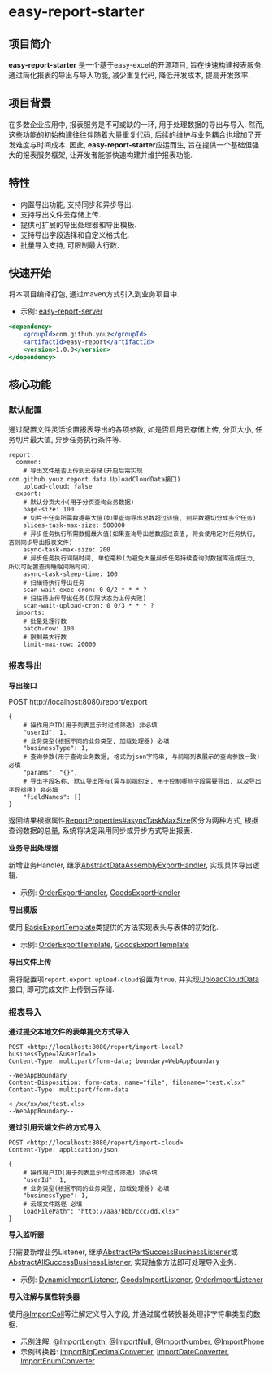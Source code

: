 # easy-report-starter

## 项目简介

**easy-report-starter** 是一个基于easy-excel的开源项目, 旨在快速构建报表服务. 通过简化报表的导出与导入功能, 减少重复代码, 降低开发成本, 提高开发效率.

## 项目背景

在多数企业应用中, 报表服务是不可或缺的一环, 用于处理数据的导出与导入. 然而, 这些功能的初始构建往往伴随着大量重复代码, 后续的维护与业务耦合也增加了开发难度与时间成本. 因此, **easy-report-starter**应运而生, 旨在提供一个基础但强大的报表服务框架, 让开发者能够快速构建并维护报表功能.

## 特性

- 内置导出功能, 支持同步和异步导出.
- 支持导出文件云存储上传.
- 提供可扩展的导出处理器和导出模板.
- 支持导出字段选择和自定义格式化.
- 批量导入支持, 可限制最大行数.

## 快速开始

将本项目编译打包, 通过maven方式引入到业务项目中.

- 示例: [easy-report-server](https://github.com/youz88/easy-report-server)

```jsx
<dependency>
    <groupId>com.github.youz</groupId>
    <artifactId>easy-report</artifactId>
    <version>1.0.0</version>
</dependency>
```

## 核心功能

### 默认配置

通过配置文件灵活设置报表导出的各项参数, 如是否启用云存储上传, 分页大小, 任务切片最大值, 异步任务执行条件等.

```docker
report:
  common:
    # 导出文件是否上传到云存储(开启后需实现com.github.youz.report.data.UploadCloudData接口)
    upload-cloud: false
  export:
    # 默认分页大小(用于分页查询业务数据)
    page-size: 100
    # 切片子任务所需数据最大值(如果查询导出总数超过该值, 则将数据切分成多个任务)
    slices-task-max-size: 500000
    # 异步任务执行所需数据最大值(如果查询导出总数超过该值, 将会使用定时任务执行, 否则同步导出报表文件)
    async-task-max-size: 200
    # 异步任务执行间隔时间, 单位毫秒(为避免大量异步任务持续查询对数据库造成压力, 所以可配置查询睡眠间隔时间)
    async-task-sleep-time: 100
    # 扫描待执行导出任务
    scan-wait-exec-cron: 0 0/2 * * * ?
    # 扫描待上传导出任务(仅限状态为上传失败)
    scan-wait-upload-cron: 0 0/3 * * * ?
  imports:
    # 批量处理行数
    batch-row: 100
    # 限制最大行数
    limit-max-row: 20000
```

### 报表导出

**导出接口**

POST http://localhost:8080/report/export

```
{
    # 操作用户ID(用于列表显示时过滤筛选) 非必填
    "userId": 1,
    # 业务类型(根据不同的业务类型, 加载处理器) 必填
    "businessType": 1,
    # 查询参数(用于查询业务数据, 格式为json字符串, 与前端列表展示的查询参数一致) 必填
    "params": "{}",
    # 导出字段名称, 默认导出所有(需与前端约定, 用于控制哪些字段需要导出, 以及导出字段排序) 非必填
    "fieldNames": []
}
```

返回结果根据属性[ReportProperties#asyncTaskMaxSize](https://github.com/youz88/easy-report-starter/blob/dbeec8f9429f81546ee8039f6fa001e13cbaa73e/src/main/java/com/github/youz/report/config/ReportProperties.java#L73)区分为两种方式, 根据查询数据的总量, 系统将决定采用同步或异步方式导出报表.

**业务导出处理器**

新增业务Handler, 继承[AbstractDataAssemblyExportHandler](https://github.com/youz88/easy-report/blob/main/src/main/java/com/github/youz/report/export/handler/AbstractDataAssemblyExportHandler.java), 实现具体导出逻辑.

- 示例: [OrderExportHandler](https://github.com/youz88/easy-report-server/blob/main/src/main/java/com/github/youz/server/business/export/order/OrderExportHandler.java), [GoodsExportHandler](https://github.com/youz88/easy-report-server/blob/main/src/main/java/com/github/youz/server/business/export/goods/GoodsExportHandler.java)

**导出模版**

使用 [BasicExportTemplate](https://github.com/youz88/easy-report-starter/blob/main/src/main/java/com/github/youz/report/export/bo/BasicExportTemplate.java)类提供的方法实现表头与表体的初始化.

- 示例: [OrderExportTemplate](https://github.com/youz88/easy-report-server/blob/main/src/main/java/com/github/youz/server/business/export/order/OrderExportTemplate.java), [GoodsExportTemplate](https://github.com/youz88/easy-report-server/blob/main/src/main/java/com/github/youz/server/business/export/goods/GoodsExportTemplate.java)

**导出文件上传**

需将配置项`report.export.upload-cloud`设置为`true`, 并实现[UploadCloudData](https://github.com/youz88/easy-report/blob/main/src/main/java/com/github/youz/report/data/UploadCloudData.java)接口, 即可完成文件上传到云存储.

### 报表导入

**通过提交本地文件的表单提交方式导入**

```
POST <http://localhost:8080/report/import-local?businessType=1&userId=1>
Content-Type: multipart/form-data; boundary=WebAppBoundary

--WebAppBoundary
Content-Disposition: form-data; name="file"; filename="test.xlsx"
Content-Type: multipart/form-data

< /xx/xx/xx/test.xlsx
--WebAppBoundary--
```

**通过引用云端文件的方式导入**

```
POST <http://localhost:8080/report/import-cloud>
Content-Type: application/json

{
    # 操作用户ID(用于列表显示时过滤筛选) 非必填
    "userId": 1,
    # 业务类型(根据不同的业务类型, 加载处理器) 必填
    "businessType": 1,
    # 云端文件路径 必填
    loadFilePath": "http://aaa/bbb/ccc/dd.xlsx"
}
```

**导入监听器**

只需要新增业务Listener, 继承[AbstractPartSuccessBusinessListener](https://github.com/youz88/easy-report/blob/main/src/main/java/com/github/youz/report/imports/listener/AbstractPartSuccessBusinessListener.java)或[AbstractAllSuccessBusinessListener](https://github.com/youz88/easy-report/blob/main/src/main/java/com/github/youz/report/imports/listener/AbstractAllSuccessBusinessListener.java), 实现抽象方法即可处理导入业务.

- 示例: [DynamicImportListener](https://github.com/youz88/easy-report-server/blob/main/src/main/java/com/github/youz/server/business/imports/dynamic/DynamicImportListener.java), [GoodsImportListener](https://github.com/youz88/easy-report-server/blob/main/src/main/java/com/github/youz/server/business/imports/goods/GoodsImportListener.java), [OrderImportListener](https://github.com/youz88/easy-report-server/blob/main/src/main/java/com/github/youz/server/business/imports/order/OrderImportListener.java)

**导入注解与属性转换器**

使用[@ImportCell](https://github.com/youz88/easy-report-starter/blob/main/src/main/java/com/github/youz/report/annotation/ImportCell.java)等注解定义导入字段, 并通过属性转换器处理非字符串类型的数据.

- 示例注解: [@ImportLength](https://github.com/youz88/easy-report/blob/main/src/main/java/com/github/youz/report/annotation/ImportLength.java), [@ImportNull](https://github.com/youz88/easy-report/blob/main/src/main/java/com/github/youz/report/annotation/ImportNull.java), [@ImportNumber](https://github.com/youz88/easy-report/blob/main/src/main/java/com/github/youz/report/annotation/ImportNumber.java), [@ImportPhone](https://github.com/youz88/easy-report/blob/main/src/main/java/com/github/youz/report/annotation/ImportPhone.java)
- 示例转换器: [ImportBigDecimalConverter](https://github.com/youz88/easy-report/blob/main/src/main/java/com/github/youz/report/converter/imports/ImportBigDecimalConverter.java), [ImportDateConverter](https://github.com/youz88/easy-report/blob/main/src/main/java/com/github/youz/report/converter/imports/ImportDateConverter.java), [ImportEnumConverter](https://github.com/youz88/easy-report/blob/main/src/main/java/com/github/youz/report/converter/imports/ImportEnumConverter.java)